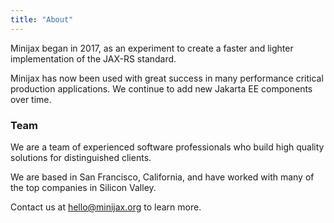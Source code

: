 ```yaml
---
title: "About"
---
```


Minijax began in 2017, as an experiment to create a faster and lighter implementation of the JAX-RS standard.

Minijax has now been used with great success in many performance critical production applications.  We continue to add new Jakarta EE components over time.

### Team

We are a team of experienced software professionals who build high quality solutions for distinguished clients.

We are based in San Francisco, California, and have worked with many of the top companies in Silicon Valley.

Contact us at <hello@minijax.org> to learn more.
